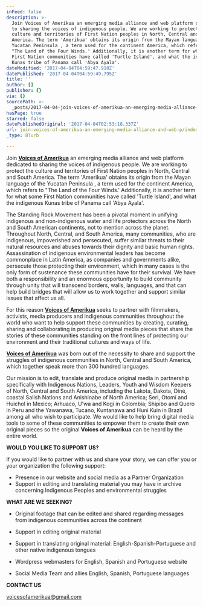 ```yaml
---
inFeed: false
description: >-
  Join Voices of Amerikua an emerging media alliance and web platform dedicated
  to sharing the voices of indigenous people. We are working to protect the
  culture and territories of First Nation peoples in North, Central and South
  America. The term 'Amerikua' obtains its origin from the Mayan language of the
  Yucatan Peninsula , a term used for the continent America, which refers to
  "The Land of the Four Winds.' Additionally, it is another term for what some
  First Nation communities have called 'Turtle Island', and what the indigenous
  Kunas tribe of Panama call 'Abya Ayala'.
dateModified: '2017-04-04T04:59:47.910Z'
datePublished: '2017-04-04T04:59:49.795Z'
title: ''
author: []
publisher: {}
via: {}
sourcePath: >-
  _posts/2017-04-04-join-voices-of-amerikua-an-emerging-media-alliance-and-web-p.md
hasPage: true
starred: false
datePublishedOriginal: '2017-04-04T02:53:18.337Z'
url: join-voices-of-amerikua-an-emerging-media-alliance-and-web-p/index.html
_type: Blurb

---
```

Join **[Voices of Amerikua][0]** an emerging media alliance and web platform dedicated to sharing the voices of indigenous people. We are working to protect the culture and territories of First Nation peoples in North, Central and South America. The term 'Amerikua' obtains its origin from the Mayan language of the Yucatan Peninsula , a term used for the continent America, which refers to "The Land of the Four Winds.' Additionally, it is another term for what some First Nation communities have called 'Turtle Island', and what the indigenous Kunas tribe of Panama call 'Abya Ayala'.

The Standing Rock Movement has been a pivotal moment in unifying indigenous and non-indigenous water and life protectors across the North and South American continents, not to mention across the planet. Throughout North, Central, and South America, many communities, who are indigenous, impoverished and persecuted, suffer similar threats to their natural resources and abuses towards their dignity and basic human rights. Assassination of indigenous environmental leaders has become commonplace in Latin America, as companies and governments alike, persecute those protecting their environment, which in many cases is the only form of sustenance these communities have for their survival. We have both a responsibility and an enormous opportunity to build community through unity that will transcend borders, walls, languages, and that can help build bridges that will allow us to work together and support similar issues that affect us all.

For this reason **[Voices of Amerikua][0]** seeks to partner with filmmakers, activists, media producers and indigenous communities throughout the world who want to help support these communities by creating, curating, sharing and collaborating in producing original media pieces that share the stories of these communities standing on the front lines of protecting our environment and their traditional cultures and ways of life.

**[Voices of Amerikua][0]** was born out of the necessity to share and support the struggles of indigenous communities in North, Central and South America, which together speak more than 300 hundred languages.

Our mission is to edit, translate and produce original media in partnership specifically with Indigenous Nations, Leaders, Youth and Wisdom Keepers of North, Central and South America, including the Lakota, Dakota, Diné, coastal Salish Nations and Anishinabe of North America; Seri, Otomí and Huichol in Mexico; Arhuaco, U'wa and Kogi in Colombia; Shipibo and Quero in Peru and the Yawanawa, Tucano, Kuntanawa and Huni Kuin in Brazil among all who wish to participate. We would like to help bring digital media tools to some of these communities to empower them to create their own original pieces so the original **Voices of Amerikua** can be heard by the entire world.

**WOULD YOU LIKE TO SUPPORT US?**

If you would like to partner with us and share your story, we can offer you or your organization the following support:

* Presence in our website and social media as a Partner Organization
* Support in editing and translating material you may have in archive concerning Indigenous Peoples and environmental struggles

**WHAT ARE WE SEEKING?**

* Original footage that can be edited and shared regarding messages from indigenous communities across the continent

* Support in editing original material
* Support in translating original material: English-Spanish-Portuguese and other native indigenous tongues
* Wordpress webmasters for English, Spanish and Portuguese website
* Social Media Team and allies English, Spanish, Portuguese languages

**CONTACT US**

voicesofamerikua@gmail.com

[0]: https://www.facebook.com/voicesofamerikua